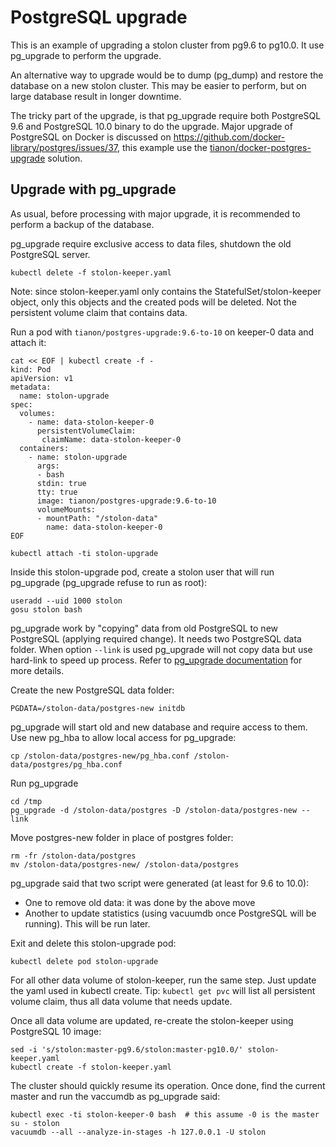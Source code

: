 # PostgreSQL upgrade

This is an example of upgrading a stolon cluster from pg9.6 to pg10.0. It use pg_upgrade to
perform the upgrade.

An alternative way to upgrade would be to dump (pg_dump) and restore the database on a new
stolon cluster. This may be easier to perform, but on large database result in longer downtime.

The tricky part of the upgrade, is that pg_upgrade require both PostgreSQL 9.6 and
PostgreSQL 10.0 binary to do the upgrade. Major upgrade of PostgreSQL on Docker is discussed
on https://github.com/docker-library/postgres/issues/37, this example use the
[tianon/docker-postgres-upgrade](https://github.com/tianon/docker-postgres-upgrade) solution.


## Upgrade with pg_upgrade

As usual, before processing with major upgrade, it is recommended to perform a backup of the database.

pg_upgrade require exclusive access to data files, shutdown the old PostgreSQL server.

```
kubectl delete -f stolon-keeper.yaml
```

Note: since stolon-keeper.yaml only contains the StatefulSet/stolon-keeper object, only this objects
and the created pods will be deleted. Not the persistent volume claim that contains data.

Run a pod with `tianon/postgres-upgrade:9.6-to-10` on keeper-0 data and attach it:

```
cat << EOF | kubectl create -f -
kind: Pod
apiVersion: v1
metadata:
  name: stolon-upgrade
spec:
  volumes:
    - name: data-stolon-keeper-0
      persistentVolumeClaim:
       claimName: data-stolon-keeper-0
  containers:
    - name: stolon-upgrade
      args:
      - bash
      stdin: true
      tty: true
      image: tianon/postgres-upgrade:9.6-to-10
      volumeMounts:
      - mountPath: "/stolon-data"
        name: data-stolon-keeper-0
EOF

kubectl attach -ti stolon-upgrade
```

Inside this stolon-upgrade pod, create a stolon user that will run pg_upgrade (pg_upgrade refuse
to run as root):

```
useradd --uid 1000 stolon
gosu stolon bash
```

pg_upgrade work by "copying" data from old PostgreSQL to new PostgreSQL (applying required
change). It needs two PostgreSQL data folder. When option `--link` is used pg_upgrade will
not copy data but use hard-link to speed up process. Refer to
[pg_upgrade documentation](https://www.postgresql.org/docs/current/static/pgupgrade.html) for
more details.

Create the new PostgreSQL data folder:

```
PGDATA=/stolon-data/postgres-new initdb
```

pg_upgrade will start old and new database and require access to them. Use new pg_hba to allow
local access for pg_upgrade:

```
cp /stolon-data/postgres-new/pg_hba.conf /stolon-data/postgres/pg_hba.conf
```

Run pg_upgrade

```
cd /tmp
pg_upgrade -d /stolon-data/postgres -D /stolon-data/postgres-new --link
```

Move postgres-new folder in place of postgres folder:

```
rm -fr /stolon-data/postgres
mv /stolon-data/postgres-new/ /stolon-data/postgres
```

pg_upgrade said that two script were generated (at least for 9.6 to 10.0):

* One to remove old data: it was done by the above move
* Another to update statistics (using vacuumdb once PostgreSQL will be running). This
  will be run later.

Exit and delete this stolon-upgrade pod:

```
kubectl delete pod stolon-upgrade
```

For all other data volume of stolon-keeper, run the same step. Just update the yaml used in
kubectl create. Tip: `kubectl get pvc` will list all persistent volume claim, thus all
data volume that needs update.


Once all data volume are updated, re-create the stolon-keeper using PostgreSQL 10 image:

```
sed -i 's/stolon:master-pg9.6/stolon:master-pg10.0/' stolon-keeper.yaml
kubectl create -f stolon-keeper.yaml
```

The cluster should quickly resume its operation. Once done, find the current master and
run the vaccumdb as pg_upgrade said:

```
kubectl exec -ti stolon-keeper-0 bash  # this assume -0 is the master
su - stolon
vacuumdb --all --analyze-in-stages -h 127.0.0.1 -U stolon
```

